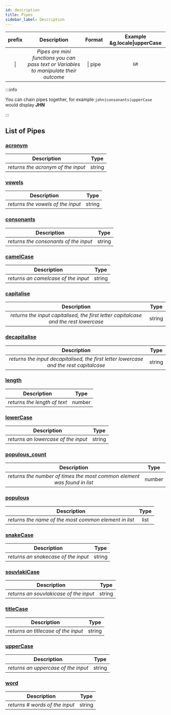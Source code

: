 ```yaml
---
id: description
title: Pipes
sidebar_label: Description
---
```


| prefix |                                      Description                                      | Format  | Example &g.locale\|upperCase |
| :----: | :-----------------------------------------------------------------------------------: | :-----: | :--------------------------: |
|   \|   | _Pipes are mini functions you can pass text or Variables to manipulate their outcome_ | \| pipe |             `GR`             |

:::info

You can chain pipes together, for example `john|consonants|upperCase` would display **JHN**

:::

## List of Pipes

### [acronym](/docs/interpreter/objects/pipes/detailed/acronym)

|            Description             |  Type  |
| :--------------------------------: | :----: |
| _returns the acronym of the input_ | string |

### [vowels](/docs/interpreter/objects/pipes/detailed/vowels)

|            Description            |  Type  |
| :-------------------------------: | :----: |
| _returns the vowels of the input_ | string |

### [consonants](/docs/interpreter/objects/pipes/detailed/consonants)

|              Description              |  Type  |
| :-----------------------------------: | :----: |
| _returns the consonants of the input_ | string |

### [camelCase](/docs/interpreter/objects/pipes/detailed/camelCase)

|             Description             |  Type  |
| :---------------------------------: | :----: |
| _returns an camelcase of the input_ | string |

### [capitalise](/docs/interpreter/objects/pipes/detailed/capitalise)

|                                     Description                                      |  Type  |
| :----------------------------------------------------------------------------------: | :----: |
| _returns the input capitalised, the first letter capitalcase and the rest lowercase_ | string |

### [decapitalise](/docs/interpreter/objects/pipes/detailed/decapitalise)

|                                      Description                                       |  Type  |
| :------------------------------------------------------------------------------------: | :----: |
| _returns the input decapitalised, the first letter lowercase and the rest capitalcase_ | string |

### [length](/docs/interpreter/objects/pipes/detailed/length)

|         Description          |  Type  |
| :--------------------------: | :----: |
| _returns the length of text_ | number |

### [lowerCase](/docs/interpreter/objects/pipes/detailed/lowerCase)

|             Description             |  Type  |
| :---------------------------------: | :----: |
| _returns an lowercase of the input_ | string |

### [populous_count](/docs/interpreter/objects/pipes/detailed/populous_count)

|                               Description                               |  Type  |
| :---------------------------------------------------------------------: | :----: |
| _returns the number of times the most common element was found in list_ | number |

### [populous](/docs/interpreter/objects/pipes/detailed/populous)

|                      Description                      | Type |
| :---------------------------------------------------: | :--: |
| _returns the name of the most common element in list_ | list |

### [snakeCase](/docs/interpreter/objects/pipes/detailed/snakeCase)

|             Description             |  Type  |
| :---------------------------------: | :----: |
| _returns an snakecase of the input_ | string |

### [souvlakiCase](/docs/interpreter/objects/pipes/detailed/souvlakiCase)

|              Description               |  Type  |
| :------------------------------------: | :----: |
| _returns an souvlakicase of the input_ | string |

### [titleCase](/docs/interpreter/objects/pipes/detailed/titleCase)

|             Description             |  Type  |
| :---------------------------------: | :----: |
| _returns an titlecase of the input_ | string |

### [upperCase](/docs/interpreter/objects/pipes/detailed/upperCase)

|             Description             |  Type  |
| :---------------------------------: | :----: |
| _returns an uppercase of the input_ | string |

### [word](/docs/interpreter/objects/pipes/detailed/words)

|           Description           |  Type  |
| :-----------------------------: | :----: |
| _returns \# words of the input_ | string |
